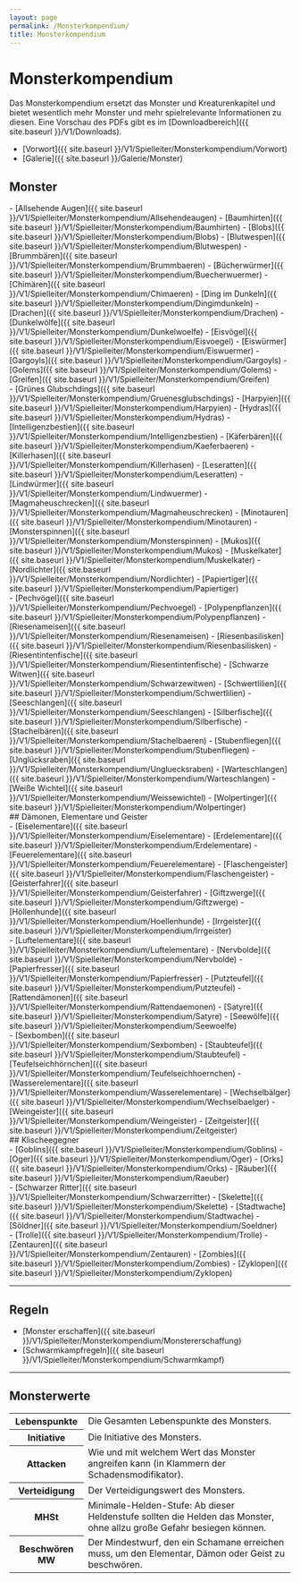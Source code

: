 ```yaml
---
layout: page
permalink: /Monsterkompendium/
title: Monsterkompendium
---
```


# Monsterkompendium

Das Monsterkompendium ersetzt das Monster und Kreaturenkapitel und bietet wesentlich mehr Monster und mehr spielrelevante Informationen zu diesen. Eine Vorschau des PDFs gibt es im [Downloadbereich]({{ site.baseurl }}/V1/Downloads).

- [Vorwort]({{ site.baseurl }}/V1/Spielleiter/Monsterkompendium/Vorwort)
- [Galerie]({{ site.baseurl }}/Galerie/Monster)

## Monster

<div class="floatboxes">
<div class="col">
- [Allsehende Augen]({{ site.baseurl }}/V1/Spielleiter/Monsterkompendium/Allsehendeaugen)
- [Baumhirten]({{ site.baseurl }}/V1/Spielleiter/Monsterkompendium/Baumhirten)
- [Blobs]({{ site.baseurl }}/V1/Spielleiter/Monsterkompendium/Blobs)
- [Blutwespen]({{ site.baseurl }}/V1/Spielleiter/Monsterkompendium/Blutwespen)
- [Brummbären]({{ site.baseurl }}/V1/Spielleiter/Monsterkompendium/Brummbaeren)
- [Bücherwürmer]({{ site.baseurl }}/V1/Spielleiter/Monsterkompendium/Buecherwuermer)
- [Chimären]({{ site.baseurl }}/V1/Spielleiter/Monsterkompendium/Chimaeren)
- [Ding im Dunkeln]({{ site.baseurl }}/V1/Spielleiter/Monsterkompendium/Dingimdunkeln)
- [Drachen]({{ site.baseurl }}/V1/Spielleiter/Monsterkompendium/Drachen)
- [Dunkelwölfe]({{ site.baseurl }}/V1/Spielleiter/Monsterkompendium/Dunkelwoelfe)
- [Eisvögel]({{ site.baseurl }}/V1/Spielleiter/Monsterkompendium/Eisvoegel)
- [Eiswürmer]({{ site.baseurl }}/V1/Spielleiter/Monsterkompendium/Eiswuermer)
- [Gargoyls]({{ site.baseurl }}/V1/Spielleiter/Monsterkompendium/Gargoyls)
- [Golems]({{ site.baseurl }}/V1/Spielleiter/Monsterkompendium/Golems)
- [Greifen]({{ site.baseurl }}/V1/Spielleiter/Monsterkompendium/Greifen)

</div>
<div class="col">
- [Grünes Glubschdings]({{ site.baseurl }}/V1/Spielleiter/Monsterkompendium/Gruenesglubschdings)
- [Harpyien]({{ site.baseurl }}/V1/Spielleiter/Monsterkompendium/Harpyien)
- [Hydras]({{ site.baseurl }}/V1/Spielleiter/Monsterkompendium/Hydras)
- [Intelligenzbestien]({{ site.baseurl }}/V1/Spielleiter/Monsterkompendium/Intelligenzbestien)
- [Käferbären]({{ site.baseurl }}/V1/Spielleiter/Monsterkompendium/Kaeferbaeren)
- [Killerhasen]({{ site.baseurl }}/V1/Spielleiter/Monsterkompendium/Killerhasen)
- [Leseratten]({{ site.baseurl }}/V1/Spielleiter/Monsterkompendium/Leseratten)
- [Lindwürmer]({{ site.baseurl }}/V1/Spielleiter/Monsterkompendium/Lindwuermer)
- [Magmaheuschrecken]({{ site.baseurl }}/V1/Spielleiter/Monsterkompendium/Magmaheuschrecken)
- [Minotauren]({{ site.baseurl }}/V1/Spielleiter/Monsterkompendium/Minotauren)
- [Monsterspinnen]({{ site.baseurl }}/V1/Spielleiter/Monsterkompendium/Monsterspinnen)
- [Mukos]({{ site.baseurl }}/V1/Spielleiter/Monsterkompendium/Mukos)
- [Muskelkater]({{ site.baseurl }}/V1/Spielleiter/Monsterkompendium/Muskelkater)
- [Nordlichter]({{ site.baseurl }}/V1/Spielleiter/Monsterkompendium/Nordlichter)
- [Papiertiger]({{ site.baseurl }}/V1/Spielleiter/Monsterkompendium/Papiertiger)

</div>
<div class="col">
- [Pechvögel]({{ site.baseurl }}/V1/Spielleiter/Monsterkompendium/Pechvoegel)
- [Polypenpflanzen]({{ site.baseurl }}/V1/Spielleiter/Monsterkompendium/Polypenpflanzen)
- [Riesenameisen]({{ site.baseurl }}/V1/Spielleiter/Monsterkompendium/Riesenameisen)
- [Riesenbasilisken]({{ site.baseurl }}/V1/Spielleiter/Monsterkompendium/Riesenbasilisken)
- [Riesentintenfische]({{ site.baseurl }}/V1/Spielleiter/Monsterkompendium/Riesentintenfische)
- [Schwarze Witwen]({{ site.baseurl }}/V1/Spielleiter/Monsterkompendium/Schwarzewitwen)
- [Schwertlilien]({{ site.baseurl }}/V1/Spielleiter/Monsterkompendium/Schwertlilien)
- [Seeschlangen]({{ site.baseurl }}/V1/Spielleiter/Monsterkompendium/Seeschlangen)
- [Silberfische]({{ site.baseurl }}/V1/Spielleiter/Monsterkompendium/Silberfische)
- [Stachelbären]({{ site.baseurl }}/V1/Spielleiter/Monsterkompendium/Stachelbaeren)
- [Stubenfliegen]({{ site.baseurl }}/V1/Spielleiter/Monsterkompendium/Stubenfliegen)
- [Unglücksraben]({{ site.baseurl }}/V1/Spielleiter/Monsterkompendium/Ungluecksraben)
- [Warteschlangen]({{ site.baseurl }}/V1/Spielleiter/Monsterkompendium/Warteschlangen)
- [Weiße Wichtel]({{ site.baseurl }}/V1/Spielleiter/Monsterkompendium/Weissewichtel)
- [Wolpertinger]({{ site.baseurl }}/V1/Spielleiter/Monsterkompendium/Wolpertinger)

</div>
</div>
## Dämonen, Elementare und Geister

<div class="floatboxes">
<div class="col">
- [Eiselementare]({{ site.baseurl }}/V1/Spielleiter/Monsterkompendium/Eiselementare)
- [Erdelementare]({{ site.baseurl }}/V1/Spielleiter/Monsterkompendium/Erdelementare)
- [Feuerelementare]({{ site.baseurl }}/V1/Spielleiter/Monsterkompendium/Feuerelementare)
- [Flaschengeister]({{ site.baseurl }}/V1/Spielleiter/Monsterkompendium/Flaschengeister)
- [Geisterfahrer]({{ site.baseurl }}/V1/Spielleiter/Monsterkompendium/Geisterfahrer)
- [Giftzwerge]({{ site.baseurl }}/V1/Spielleiter/Monsterkompendium/Giftzwerge)
- [Höllenhunde]({{ site.baseurl }}/V1/Spielleiter/Monsterkompendium/Hoellenhunde)
- [Irrgeister]({{ site.baseurl }}/V1/Spielleiter/Monsterkompendium/Irrgeister)

</div>
<div class="col">
- [Luftelementare]({{ site.baseurl }}/V1/Spielleiter/Monsterkompendium/Luftelementare)
- [Nervbolde]({{ site.baseurl }}/V1/Spielleiter/Monsterkompendium/Nervbolde)
- [Papierfresser]({{ site.baseurl }}/V1/Spielleiter/Monsterkompendium/Papierfresser)
- [Putzteufel]({{ site.baseurl }}/V1/Spielleiter/Monsterkompendium/Putzteufel)
- [Rattendämonen]({{ site.baseurl }}/V1/Spielleiter/Monsterkompendium/Rattendaemonen)
- [Satyre]({{ site.baseurl }}/V1/Spielleiter/Monsterkompendium/Satyre)
- [Seewölfe]({{ site.baseurl }}/V1/Spielleiter/Monsterkompendium/Seewoelfe)

</div>
<div class="col">
- [Sexbomben]({{ site.baseurl }}/V1/Spielleiter/Monsterkompendium/Sexbomben)
- [Staubteufel]({{ site.baseurl }}/V1/Spielleiter/Monsterkompendium/Staubteufel)
- [Teufelseichhörnchen]({{ site.baseurl }}/V1/Spielleiter/Monsterkompendium/Teufelseichhoernchen)
- [Wasserelementare]({{ site.baseurl }}/V1/Spielleiter/Monsterkompendium/Wasserelementare)
- [Wechselbälger]({{ site.baseurl }}/V1/Spielleiter/Monsterkompendium/Wechselbaelger)
- [Weingeister]({{ site.baseurl }}/V1/Spielleiter/Monsterkompendium/Weingeister)
- [Zeitgeister]({{ site.baseurl }}/V1/Spielleiter/Monsterkompendium/Zeitgeister)

</div>
</div>
## Klischeegegner

<div class="floatboxes">
<div class="col">
- [Goblins]({{ site.baseurl }}/V1/Spielleiter/Monsterkompendium/Goblins)
- [Oger]({{ site.baseurl }}/V1/Spielleiter/Monsterkompendium/Oger)
- [Orks]({{ site.baseurl }}/V1/Spielleiter/Monsterkompendium/Orks)
- [Räuber]({{ site.baseurl }}/V1/Spielleiter/Monsterkompendium/Raeuber)

</div>
<div class="col">
- [Schwarzer Ritter]({{ site.baseurl }}/V1/Spielleiter/Monsterkompendium/Schwarzerritter)
- [Skelette]({{ site.baseurl }}/V1/Spielleiter/Monsterkompendium/Skelette)
- [Stadtwache]({{ site.baseurl }}/V1/Spielleiter/Monsterkompendium/Stadtwache)
- [Söldner]({{ site.baseurl }}/V1/Spielleiter/Monsterkompendium/Soeldner)

</div>
<div class="col">
- [Trolle]({{ site.baseurl }}/V1/Spielleiter/Monsterkompendium/Trolle)
- [Zentauren]({{ site.baseurl }}/V1/Spielleiter/Monsterkompendium/Zentauren)
- [Zombies]({{ site.baseurl }}/V1/Spielleiter/Monsterkompendium/Zombies)
- [Zyklopen]({{ site.baseurl }}/V1/Spielleiter/Monsterkompendium/Zyklopen)

</div>
</div>

***
## Regeln

- [Monster erschaffen]({{ site.baseurl }}/V1/Spielleiter/Monsterkompendium/Monstererschaffung)
- [Schwarmkampfregeln]({{ site.baseurl }}/V1/Spielleiter/Monsterkompendium/Schwarmkampf)


***
## Monsterwerte

<table>
<tbody>
<tr><th>Lebenspunkte</th><td>Die Gesamten Lebenspunkte des Monsters.</td></tr>
<tr><th>Initiative</th><td>Die Initiative des Monsters.</td></tr>
<tr><th>Attacken</th><td>Wie und mit welchem Wert das Monster angreifen kann (in Klammern der Schadensmodifikator).</td></tr>
<tr><th>Verteidigung</th><td>Der Verteidigungswert des Monsters.</td></tr>
<tr><th>MHSt</th><td>Minimale-Helden-Stufe: Ab dieser Heldenstufe sollten die Helden das Monster, ohne allzu große Gefahr besiegen können.</td></tr>
<tr><th>Beschwören MW</th><td>Der Mindestwurf, den ein Schamane erreichen muss, um den Elementar, Dämon oder Geist zu beschwören.</td></tr>
</tbody>
</table>
